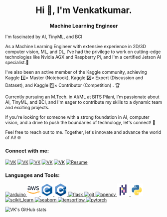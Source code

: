 <h1 align="center">Hi 👋, I'm Venkatkumar.</h1>
<h3 align="center">Machine Learning Engineer</h3>

I'm fascinated by AI, TinyML, and BCI

As a Machine Learning Engineer with extensive experience in 2D/3D computer vision, ML, and DL, I've had the privilege to work on cutting-edge technologies like Nvidia AGX and Raspberry Pi, and I'm a certified Jetson AI specialist.🌟

I've also been an active member of the Kaggle community, achieving Kaggle 1️⃣× Master (Notebook), Kaggle 2️⃣× Expert (Discussion and Dataset), and Kaggle 1️⃣× Contributor (Competition) . 🏆

Currently pursuing an M.Tech. in AI/ML at BITS Pilani, I'm passionate about AI, TinyML, and BCI, and I'm eager to contribute my skills to a dynamic team and exciting projects.

If you're looking for someone with a strong foundation in AI, computer vision, and a drive to push the boundaries of technology, let's connect! 🤝

Feel free to reach out to me. Together, let's innovate and advance the world of AI! 🌐


<h3 align="left">Connect with me:</h3>
<p align="left">
<a href="https://twitter.com/VK_VENKATKUMAR" target="blank"><img align="center" src="https://raw.githubusercontent.com/rahuldkjain/github-profile-readme-generator/master/src/images/icons/Social/twitter.svg" alt="VK" height="30" width="40" /></a>
<a href="https://www.linkedin.com/in/venkatkumarvk" target="blank"><img align="center" src="https://raw.githubusercontent.com/rahuldkjain/github-profile-readme-generator/master/src/images/icons/Social/linked-in-alt.svg" alt="VK" height="30" width="40" /></a>
<a href="https://www.youtube.com/channel/UC09Wb7l09RpFxxODPG-CnKw" target="blank"><img align="center" src="https://raw.githubusercontent.com/rahuldkjain/github-profile-readme-generator/master/src/images/icons/Social/youtube.svg" alt="VK" height="30" width="40" /></a>
<a href="https://www.kaggle.com/venkatkumar001" target="blank"><img align="center" src="https://static-00.iconduck.com/assets.00/kaggle-icon-512x512-ubnqei0x.png" alt="VK" height="30" width="40" /></a>
<a href="https://medium.com/@VK_Venkatkumar" target="blank"><img align="center" src="https://cdn.icon-icons.com/icons2/3041/PNG/512/medium_logo_icon_189223.png" alt="VK" height="30" width="40" /></a>
<a href="https://www.linkedin.com/in/venkatkumarvk/overlay/1635542800615/single-media-viewer/?profileId=ACoAADjELkEBZOB8fPE-99nNze2_2aXghAfd_4Y" target="blank"><img align="center" src="https://static.vecteezy.com/system/resources/previews/026/050/265/original/porfolio-icon-design-free-vector.jpg" alt="Resume" height="30" width="40" /></a>
</p>


<h3 align="left">Languages and Tools:</h3>
<p align="left"> <a href="https://www.arduino.cc/" target="_blank" rel="noreferrer"> <img src="https://cdn.worldvectorlogo.com/logos/arduino-1.svg" alt="arduino" width="40" height="40"/> </a> <a href="https://aws.amazon.com" target="_blank" rel="noreferrer"> <img src="https://raw.githubusercontent.com/devicons/devicon/master/icons/amazonwebservices/amazonwebservices-original-wordmark.svg" alt="aws" width="40" height="40"/> </a> <a href="https://www.cprogramming.com/" target="_blank" rel="noreferrer"> <img src="https://raw.githubusercontent.com/devicons/devicon/master/icons/c/c-original.svg" alt="c" width="40" height="40"/> </a> <a href="https://www.w3schools.com/cpp/" target="_blank" rel="noreferrer"> <img src="https://raw.githubusercontent.com/devicons/devicon/master/icons/cplusplus/cplusplus-original.svg" alt="cplusplus" width="40" height="40"/> </a> <a href="https://flask.palletsprojects.com/" target="_blank" rel="noreferrer"> <img src="https://www.vectorlogo.zone/logos/pocoo_flask/pocoo_flask-icon.svg" alt="flask" width="40" height="40"/> </a> <a href="https://git-scm.com/" target="_blank" rel="noreferrer"> <img src="https://www.vectorlogo.zone/logos/git-scm/git-scm-icon.svg" alt="git" width="40" height="40"/> </a> <a href="https://opencv.org/" target="_blank" rel="noreferrer"> <img src="https://www.vectorlogo.zone/logos/opencv/opencv-icon.svg" alt="opencv" width="40" height="40"/> </a> <a href="https://pandas.pydata.org/" target="_blank" rel="noreferrer"> <img src="https://raw.githubusercontent.com/devicons/devicon/2ae2a900d2f041da66e950e4d48052658d850630/icons/pandas/pandas-original.svg" alt="pandas" width="40" height="40"/> </a> <a href="https://www.python.org" target="_blank" rel="noreferrer"> <img src="https://raw.githubusercontent.com/devicons/devicon/master/icons/python/python-original.svg" alt="python" width="40" height="40"/> <a href="https://scikit-learn.org/" target="_blank" rel="noreferrer"> <img src="https://upload.wikimedia.org/wikipedia/commons/0/05/Scikit_learn_logo_small.svg" alt="scikit_learn" width="40" height="40"/> </a> <a href="https://seaborn.pydata.org/" target="_blank" rel="noreferrer"> <img src="https://seaborn.pydata.org/_images/logo-mark-lightbg.svg" alt="seaborn" width="40" height="40"/> </a> <a href="https://www.tensorflow.org" target="_blank" rel="noreferrer"> <img src="https://www.vectorlogo.zone/logos/tensorflow/tensorflow-icon.svg" alt="tensorflow" width="40" height="40"/> </a> <a href="https://www.pytorch.org" target="_blank" rel="noreferrer"> <img src="https://res.cloudinary.com/startup-grind/image/upload/c_fill,dpr_2.0,f_auto,g_center,q_auto:good/v1/gcs/platform-data-linuxhq/events/PyTorch_Symbol_01_OrangeOnTransparent%20%284%29.png" alt="pytorch" width="40" height="40"/> </a>  </p>

![VK's GitHub stats](https://github-readme-stats.vercel.app/api?username=VK-Ant&theme=dark&show_icons=true)

